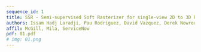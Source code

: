 ```yaml
---
sequence_id: 1
title: SSR - Semi-supervised Soft Rasterizer for single-view 2D to 3D Reconstruction
authors: Issam Hadj Laradji, Pau Rodriguez, David Vazquez, Derek Nowrouzezahrai
affil: McGill, Mila, ServiceNow
pdf: 01.pdf
# img: 01.png
---
```

